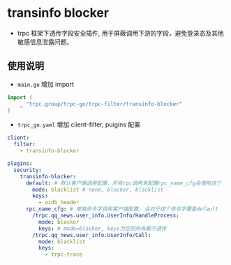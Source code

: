 # transinfo blocker

- trpc 框架下透传字段安全插件, 用于屏蔽调用下游的字段，避免登录态及其他敏感信息泄露问题。

## 使用说明

- `main.go` 增加 import

```go
import (
    _ "trpc.group/trpc-go/trpc-filter/transinfo-blocker"
)
```

- `trpc_go.yaml` 增加 client-filter, puigins 配置

```yaml
client:
  filter:
    - transinfo-blocker

plugins:
  security:
    transinfo-blocker:
      default: # 默认客户端调用配置，所有rpc调用未配置rpc_name_cfg会使用这个
        mode: blacklist # none, blocker, blacklist
        keys:
          - oidb_header
      rpc_name_cfg: # 单独命令字调用客户端配置, 会对于这个命令字覆盖default
        /trpc.qq_news.user_info.UserInfo/HandleProcess:
          mode: blocker
          keys: # mode=blocker, keys为空则所有都不透传
        /trpc.qq_news.user_info.UserInfo/Call:
          mode: blacklist
          keys:
            - trpc-trace
```
